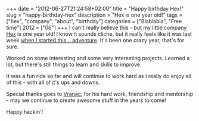 +++
date = "2012-06-27T21:24:58+02:00"
title = "Happy birthday Hex!"
slug = "happy-birthday-hex"
description = "Hex is one year old!"
tags = ["hex", "company", "about", "birthday"]
categories = ["Blablabla", "Free time"]
2012 = ["06"]
+++
I can't really believe this - but my little company <a href="http://hex.rs/">Hex</a>  is one year old! I know it sounds cliche, but it really feels like it was last week </span><a href="http://robertbasic.com/blog/announcing-hex">when I started this... adventure</a>. It's been one crazy year, that's for sure.

Worked on some interesting and some very interesting projects. Learned a lot, but there's still things to learn and skills to improve.

It was a fun ride so far and will continue to work hard as I really do enjoy all of this - with all of it's ups and downs.

Special thanks goes to <a href="https://twitter.com/#%21/vranac">Vranac</a>, for his hard work, friendship and mentorship - may we continue to create awesome stuff in the years to come!

Happy hackin'!
